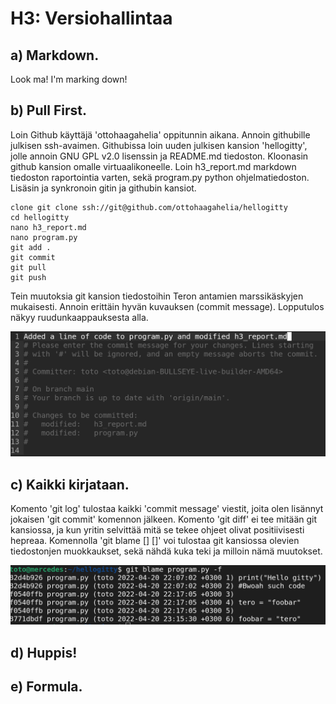 # H3: Versiohallintaa

## a) Markdown. 

Look ma! I'm marking down!

## b) Pull First.

Loin Github käyttäjä 'ottohaagahelia' oppitunnin aikana. Annoin githubille julkisen ssh-avaimen. Githubissa loin uuden julkisen kansion 'hellogitty', jolle annoin GNU GPL v2.0 lisenssin ja README.md tiedoston. Kloonasin github kansion omalle virtuaalikoneelle. Loin h3_report.md markdown tiedoston raportointia varten, sekä program.py python ohjelmatiedoston. Lisäsin ja synkronoin gitin ja githubin kansiot.

	clone git clone ssh://git@github.com/ottohaagahelia/hellogitty
	cd hellogitty
	nano h3_report.md
	nano program.py
	git add .
	git commit
	git pull
	git push

Tein muutoksia git kansion tiedostoihin Teron antamien marssikäskyjen mukaisesti. Annoin erittäin hyvän kuvauksen (commit message). Lopputulos näkyy ruudunkaappauksesta alla.

![Screenshot of git commit](git_commit1.png)


## c) Kaikki kirjataan.

Komento 'git log' tulostaa kaikki 'commit message' viestit, joita olen lisännyt jokaisen 'git commit' komennon jälkeen. Komento 'git diff' ei tee mitään git kansiossa, ja kun yritin selvittää mitä se tekee ohjeet olivat positiivisesti hepreaa. Komennolla 'git blame [<options>] [<rev-opts>]' voi tulostaa git kansiossa olevien tiedostonjen muokkaukset, sekä nähdä kuka teki ja milloin nämä muutokset.

![Screenshot of git blame](git_commit2.png)

## d) Huppis!



## e) Formula.


